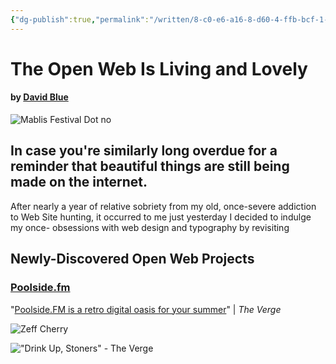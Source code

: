 ```yaml
---
{"dg-publish":true,"permalink":"/written/8-c0-e6-a16-8-d60-4-ffb-bcf-1-871724285-cda/","dgHomeLink":true,"dgPassFrontmatter":false}
---
```


# The Open Web Is Living and Lovely

#### by [David Blue](http://twitter.com/neoyokel)

![Mablis Festival Dot no](https://i.snap.as/SyC3Nsv.png)

## In case you're similarly long overdue for a reminder that beautiful things are still being made on the internet.

After nearly a year of relative sobriety from my old, once-severe addiction to Web Site hunting, it occurred to me just yesterday I decided to indulge my once- obsessions with web design and typography by revisiting 

## Newly-Discovered Open Web Projects

### [Poolside.fm](http://poolside.fm)

"[Poolside.FM is a retro digital oasis for your summer](https://www.theverge.com/2019/7/26/8931651/poolside-fm-website-retro-summer-80s-soundcloud-playlist)" | *The Verge*



![Zeff Cherry](https://i.snap.as/5Qq3Obi.png)



!["Drink Up, Stoners" - The Verge](https://i.snap.as/fFsPA91.jpg)